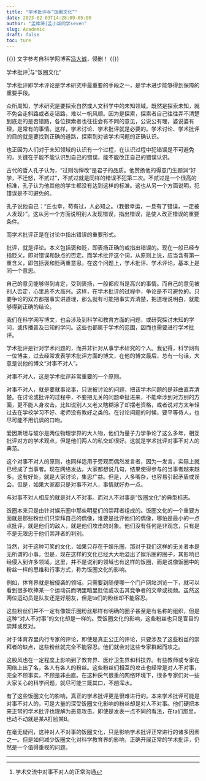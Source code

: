```yaml
---
title: "学术批评与“饭圈文化”"
date: 2023-02-03T14:28:09-05:00
author: "孟维琦|孟小柒同学seven"
slug: Academic
draft: false
toc: ture
---
```


{{<block class="reminder">}}
文字参考自科学网博客[冯大诚](https://blog.sciencenet.cn/blog-612874-1374610.html)，侵删！
{{<end>}}



学术批评[^1]与“饭圈文化”

学术批评即学术评论是学术研究中最重要的手段之一，是学术进步能够得到保障的重要手段。

众所周知，学术研究是要探索自然或人文科学中的未知领域。既然是探索未知，就不免会走斜路或者走错路，难以一帆风顺。因为是探索，探索者自己往往弄不清楚到底走的是否错路，各位探索者也往往会有不同的意见，公说公有理，婆说婆有理，是常有的事情。这样，学术讨论、学术批评就是必要的。学术讨论、学术批评的目的就是要找到正确的道路，探索到对该学术问题的正确认识。

也正因为人们对于未知领域的认识有一个过程，在认识过程中犯错误是不可避免的，关键在于能不能认识到自己的错误，能不能改正自己的错误认识。

古代的哲人孔子认为，“过则勿惮改”是君子的品质。他赞扬他的得意门生颜渊“好学，不迁怒，不贰过”，不贰过就是同样的错误不犯第二次。不贰过是一个很高的标准，孔子认为他其他的学生都没有达到这样的标准。这也从另一个方面说明，犯错误是不可避免的。

孔子说他自己：“丘也幸，苟有过，人必知之。（我很幸运，一旦有了错误，一定被人发现）”。这从另一个方面说明别人发现错误，指出错误，是使人改正错误的重要条件。

而学术批评正是在讨论中指出错误的重要形式。

批评，就是评论。本义包括褒和贬，即表扬正确的或指出错误的。现在一般已经专指贬义，即对错误和缺点的否定。而学术批评这个词，从原则上说，应当含有第一重含义，即包括褒和贬两重意思。在这个问题上，学术批评、学术评论，基本上是同一个意思。

自己的意见能够得到肯定，受到褒扬，一般都应当是高兴的事情。而自己的意见被别人否定，心里总不大高兴。这样，在学术批评的过程中，争论是不可避免的。只要争论的双方都摆事实讲道理，那么就有可能把事实弄清楚，把道理说明白，就能够得到正确的结论。

我们在科学网写博文，也会涉及到科学和教育方面的问题，或研究探讨未知的学问，或传播普及已知的学问。这些也都属于学术的范围，因而也需要进行学术批评。

学术批评是针对学术问题的，而并非针对从事学术研究的个人。我记得，科学网有一位博主，过去经常发表学术批评方面的博文，在他的博文最后，总有一句话，大意是说他的博文“对事不对人”。

对事不对人，这是学术批评非常重要的一个原则。

对事不对人，就是要就事论事，只说被讨论的问题，把该学术问题的是非曲直弄清楚。在讨论或批评的过程中，不要把无关的问题牵扯进来，不能牵涉到对方别的方面，更不能人身攻击。比如说别人又老又瞎糊涂了却摆老资格，或者说对方太年轻过去在学校学习不好、老师没有教好之类的。在讨论问题的时候，要平等待人，也尽可能不用讥讽的口吻。

爱因斯坦与玻尔是两位物理学界的大人物，他们为量子力学争论了这么多年，相互批评对方的学术观点，但是他们两人的私交却很好。这就是学术批评对事不对人的典范。

这个对事不对人的原则，也同样适用于旁观而偶然发言者，因为一发言，实际上就已经成了当事者。现在网络发达，大家都想说几句，结果使得参与的当事者越来越多。这有好处，就是大家讨论，集思广益。但是，人多嘴杂，也容易引起矛盾或误会。但是，如果大家都只是对事不对人，事情就好办一点。

与对事不对人相反的就是对人不对事。而对人不对事是“饭圈文化”的典型标志。

饭圈本来只是由针对娱乐圈中那些明星们的崇拜者组成的。饭圈文化的一个重要方面就是那些粉丝们只崇拜自己的偶像，谁要是批评他们的偶像，哪怕是最小的一点点批评，就是他们的敌人，就是他们攻击的对象。他们没有任何是非观念，只有是不是无限忠于他们崇拜者的判别。

当然，对于这种可笑的文化，如果只存在于娱乐圈，那对于我们这样的无关者本是无所谓的小事。但是，现在这样的文化已经大大地溢出了娱乐圈的圈子，其影响已经侵入到许多领域。这里，并不是说别的领域也有这样的饭圈，而是说像饭圈中的粉丝一样的思维和行事方式，称为饭圈文化的影响。

例如，体育界就是被侵袭的领域。只需要到随便哪一个门户网站浏览一下，就可以看到很多吹捧某一个运动员而明里暗里贬低或攻击其竞争者的文章或视频。虽然这两位运动员是队友还是好朋友，但是ta们的粉丝却不能容忍。

这些粉丝们并不一定有像娱乐圈粉丝那样有明确的圈子甚至是有名称的组织，但是这种“对人不对事”的文化却是一样的。受饭圈文化的影响，这些粉丝也只是盲目的崇拜或反对。

对于体育界里内行专家的评论，即使是真正公正的评论，只要涉及了这些粉丝的崇拜者的缺点，这些粉丝就完全不能容忍。他们就会对这些专家群起而攻之。

这股风也在一定程度上影响到了教育界、医疗卫生界和科技界。有些教师或专家在网络上出了名，各人有各人的粉丝。这些粉丝们相互的攻击也经常是对人不对事，完全不顾事实，不顾是非曲直。在这种戾气很重的网络环境下，很多专家们对一些大家关心的科学问题，就尽可能三箴其口，不趟浑水。

有了这些饭圈文化的影响，真正的学术批评更是很难进行的。本来学术批评可能是对事不对人的，可是大量的深受饭圈文化影响的粉丝却是对人不对事。他们硬把本来正常的学术批评也理解为恶意攻击。即使是发表一点不同的看法，在ta们那里，也动不动就是某A打脸某B。

在毫无疑问，这种对人不对事的饭圈文化，只是影响学术批评正常进行的诸多因素之一。但是如何减少饭圈文化对科学教育界的影响，正确开展正常的学术批评，仍然是一个值得重视的问题。



------




[^1]: 学术交流中对事不对人的正常沟通